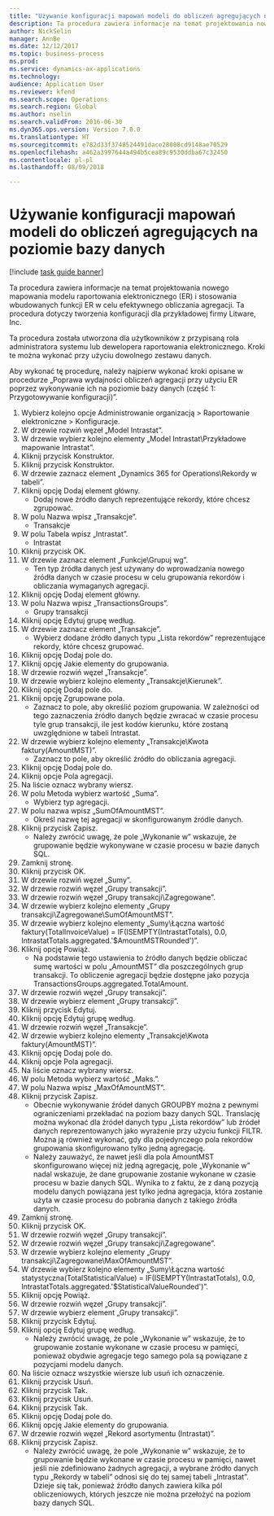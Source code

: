 ```yaml
--- 
title: "Używanie konfiguracji mapowań modeli do obliczeń agregujących na poziomie bazy danych"
description: Ta procedura zawiera informacje na temat projektowania nowego mapowania modelu raportowania elektronicznego (ER) i stosowania wbudowanych funkcji ER w celu efektywnego obliczania agregacji.
author: NickSelin
manager: AnnBe
ms.date: 12/12/2017
ms.topic: business-process
ms.prod: 
ms.service: dynamics-ax-applications
ms.technology: 
audience: Application User
ms.reviewer: kfend
ms.search.scope: Operations
ms.search.region: Global
ms.author: nselin
ms.search.validFrom: 2016-06-30
ms.dyn365.ops.version: Version 7.0.0
ms.translationtype: HT
ms.sourcegitcommit: e782d33f3748524491dace28008cd9148ae70529
ms.openlocfilehash: a462a3997644a494b5cea89c9530ddba67c32450
ms.contentlocale: pl-pl
ms.lasthandoff: 08/09/2018

---
```

# <a name="use-model-mapping-configurations-for-aggregate-calculations-at-the-database-level"></a>Używanie konfiguracji mapowań modeli do obliczeń agregujących na poziomie bazy danych

[!include [task guide banner](../../includes/task-guide-banner.md)]

Ta procedura zawiera informacje na temat projektowania nowego mapowania modelu raportowania elektronicznego (ER) i stosowania wbudowanych funkcji ER w celu efektywnego obliczania agregacji. Ta procedura dotyczy tworzenia konfiguracji dla przykładowej firmy Litware, Inc. 

Ta procedura została utworzona dla użytkowników z przypisaną rola administratora systemu lub dewelopera raportowania elektronicznego. Kroki te można wykonać przy użyciu dowolnego zestawu danych.

 Aby wykonać tę procedurę, należy najpierw wykonać kroki opisane w procedurze „Poprawa wydajności obliczeń agregacji przy użyciu ER poprzez wykonywanie ich na poziomie bazy danych (część 1: Przygotowywanie konfiguracji)”.

1. Wybierz kolejno opcje Administrowanie organizacją > Raportowanie elektroniczne > Konfiguracje.
2. W drzewie rozwiń węzeł „Model Intrastat”.
3. W drzewie wybierz kolejno elementy „Model Intrastat\Przykładowe mapowanie Intrastat”.
4. Kliknij przycisk Konstruktor.
5. Kliknij przycisk Konstruktor.
6. W drzewie zaznacz element „Dynamics 365 for Operations\Rekordy w tabeli”.
7. Kliknij opcję Dodaj element główny.
    * Dodaj nowe źródło danych reprezentujące rekordy, które chcesz zgrupować.  
8. W polu Nazwa wpisz „Transakcje”.
    * Transakcje  
9. W polu Tabela wpisz „Intrastat”.
    * Intrastat  
10. Kliknij przycisk OK.
11. W drzewie zaznacz element „Funkcje\Grupuj wg”.
    * Ten typ źródła danych jest używany do wprowadzania nowego źródła danych w czasie procesu w celu grupowania rekordów i obliczania wymaganych agregacji.  
12. Kliknij opcję Dodaj element główny.
13. W polu Nazwa wpisz „TransactionsGroups”.
    * Grupy transakcji  
14. Kliknij opcję Edytuj grupę według.
15. W drzewie zaznacz element „Transakcje”.
    * Wybierz dodane źródło danych typu „Lista rekordów” reprezentujące rekordy, które chcesz grupować.  
16. Kliknij opcję Dodaj pole do.
17. Kliknij opcję Jakie elementy do grupowania.
18. W drzewie rozwiń węzeł „Transakcje”.
19. W drzewie wybierz kolejno elementy „Transakcje\Kierunek”.
20. Kliknij opcję Dodaj pole do.
21. Kliknij opcję Zgrupowane pola.
    * Zaznacz to pole, aby określić poziom grupowania. W zależności od tego zaznaczenia źródło danych będzie zwracać w czasie procesu tyle grup transakcji, ile jest kodów kierunku, które zostaną uwzględnione w tabeli Intrastat.  
22. W drzewie wybierz kolejno elementy „Transakcje\Kwota faktury(AmountMST)”.
    * Zaznacz to pole, aby określić źródło do obliczania agregacji.  
23. Kliknij opcję Dodaj pole do.
24. Kliknij opcje Pola agregacji.
25. Na liście oznacz wybrany wiersz.
26. W polu Metoda wybierz wartość „Suma”.
    * Wybierz typ agregacji.  
27. W polu nazwa wpisz „SumOfAmountMST”.
    * Określ nazwę tej agregacji w skonfigurowanym źródle danych.  
28. Kliknij przycisk Zapisz.
    * Należy zwrócić uwagę, że pole „Wykonanie w” wskazuje, że grupowanie będzie wykonywane w czasie procesu w bazie danych SQL.  
29. Zamknij stronę.
30. Kliknij przycisk OK.
31. W drzewie rozwiń węzeł „Sumy”.
32. W drzewie rozwiń węzeł „Grupy transakcji”.
33. W drzewie rozwiń węzeł „Grupy transakcji\Zagregowane”.
34. W drzewie wybierz kolejno elementy „Grupy transakcji\Zagregowane\SumOfAmountMST”.
35. W drzewie wybierz kolejno elementy „Sumy\Łączna wartość faktury(TotalInvoiceValue) = IF(ISEMPTY(IntrastatTotals), 0.0, IntrastatTotals.aggregated.'$AmountMSTRounded')”.
36. Kliknij opcję Powiąż.
    * Na podstawie tego ustawienia to źródło danych będzie obliczać sumę wartości w polu „AmountMST” dla poszczególnych grup transakcji. To obliczenie agregacji będzie dostępne jako pozycja TransactionsGroups.aggregated.TotalAmount.  
37. W drzewie rozwiń węzeł „Grupy transakcji”.
38. W drzewie wybierz element „Grupy transakcji”.
39. Kliknij przycisk Edytuj.
40. Kliknij opcję Edytuj grupę według.
41. W drzewie rozwiń węzeł „Transakcje”.
42. W drzewie wybierz kolejno elementy „Transakcje\Kwota faktury(AmountMST)”.
43. Kliknij opcję Dodaj pole do.
44. Kliknij opcje Pola agregacji.
45. Na liście oznacz wybrany wiersz.
46. W polu Metoda wybierz wartość „Maks.”.
47. W polu Nazwa wpisz „MaxOfAmountMST”.
48. Kliknij przycisk Zapisz.
    * Obecnie wykonywanie źródeł danych GROUPBY można z pewnymi ograniczeniami przekładać na poziom bazy danych SQL. Translację można wykonać dla źródeł danych typu „Lista rekordów” lub źródeł danych reprezentowanych jako wyrażenie przy użyciu funkcji FILTR. Można ją również wykonać, gdy dla pojedynczego pola rekordów grupowania skonfigurowano tylko jedną agregację.  
    * Należy zauważyć, że nawet jeśli dla pola AmountMST skonfigurowano więcej niż jedną agregację, pole „Wykonanie w” nadal wskazuje, że dane grupowanie zostanie wykonane w czasie procesu w bazie danych SQL. Wynika to z faktu, że z daną pozycją modelu danych powiązana jest tylko jedna agregacja, która zostanie użyta w czasie procesu do pobrania danych z takiego źródła danych.  
49. Zamknij stronę.
50. Kliknij przycisk OK.
51. W drzewie rozwiń węzeł „Grupy transakcji”.
52. W drzewie rozwiń węzeł „Grupy transakcji\Zagregowane”.
53. W drzewie wybierz kolejno elementy „Grupy transakcji\Zagregowane\MaxOfAmountMST”.
54. W drzewie wybierz kolejno elementy „Sumy\Łączna wartość statystyczna(TotalStatisticalValue) = IF(ISEMPTY(IntrastatTotals), 0.0, IntrastatTotals.aggregated.'$StatisticalValueRounded')”.
55. Kliknij opcję Powiąż.
56. W drzewie rozwiń węzeł „Grupy transakcji”.
57. W drzewie wybierz element „Grupy transakcji”.
58. Kliknij przycisk Edytuj.
59. Kliknij opcję Edytuj grupę według.
    * Należy zwrócić uwagę, że pole „Wykonanie w” wskazuje, że to grupowanie zostanie wykonane w czasie procesu w pamięci, ponieważ obydwie agregacje tego samego pola są powiązane z pozycjami modelu danych.   
60. Na liście oznacz wszystkie wiersze lub usuń ich oznaczenie.
61. Kliknij przycisk Usuń.
62. Kliknij przycisk Tak.
63. Kliknij przycisk Usuń.
64. Kliknij przycisk Tak.
65. Kliknij opcję Dodaj pole do.
66. Kliknij opcję Jakie elementy do grupowania.
67. W drzewie rozwiń węzeł „Rekord asortymentu (Intrastat)”.
68. Kliknij przycisk Zapisz.
    * Należy zwrócić uwagę, że pole „Wykonanie w” wskazuje, że to grupowanie będzie wykonane w czasie procesu w pamięci, nawet jeśli nie zdefiniowano żadnych agregacji, a wybrane źródło danych typu „Rekordy w tabeli” odnosi się do tej samej tabeli „Intrastat”. Dzieje się tak, ponieważ źródło danych zawiera kilka pól obliczeniowych, których jeszcze nie można przełożyć na poziom bazy danych SQL.  


